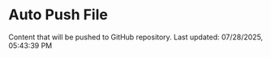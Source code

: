 # Auto Push File

Content that will be pushed to GitHub repository.
Last updated: 07/28/2025, 05:43:39 PM